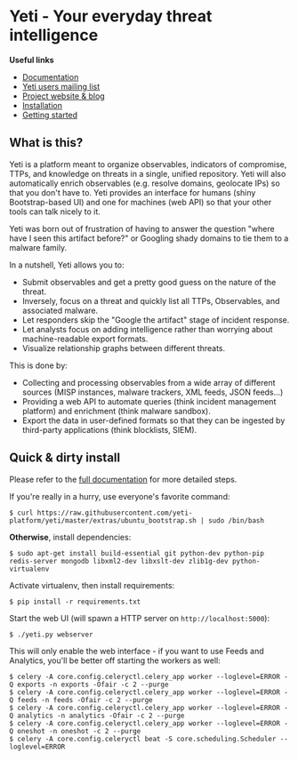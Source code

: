 # Yeti - Your everyday threat intelligence

**Useful links**

* [Documentation](http://yeti-platform.readthedocs.io/en/latest/)
* [Yeti users mailing list](https://groups.google.com/forum/#!forum/yeti-users)
* [Project website & blog](https://yeti-platform.github.io)
* [Installation](http://yeti-platform.readthedocs.io/en/latest/installation.html)
* [Getting started](http://yeti-platform.readthedocs.io/en/latest/getting-started.html)

## What is this?

Yeti is a platform meant to organize observables, indicators of compromise,
TTPs, and knowledge on threats in a single, unified repository. Yeti will also
automatically enrich observables (e.g. resolve domains, geolocate IPs) so that
you don't have to. Yeti provides an interface for humans (shiny Bootstrap-based
UI) and one for machines (web API) so that your other tools can talk nicely to
it.

Yeti was born out of frustration of having to answer the question "where have
I seen this artifact before?" or Googling shady domains to tie them to a
malware family.

In a nutshell, Yeti allows you to:

* Submit observables and get a pretty good guess on the nature of the threat.
* Inversely, focus on a threat and quickly list all TTPs, Observables, and
  associated malware.
* Let responders skip the "Google the artifact" stage of incident response.
* Let analysts focus on adding intelligence rather than worrying about
  machine-readable export formats.
* Visualize relationship graphs between different threats.

This is done by:

* Collecting and processing observables from a wide array of different sources
  (MISP instances, malware trackers, XML feeds, JSON feeds...)
* Providing a web API to automate queries (think incident management platform)
  and enrichment (think malware sandbox).
* Export the data in user-defined formats so that they can be ingested by
  third-party applications (think blocklists, SIEM).

## Quick & dirty install

Please refer to the [full documentation](http://yeti-platform.readthedocs.io/en/latest/installation.html) for more detailed steps.

If you're really in a hurry, use everyone's favorite command:

    $ curl https://raw.githubusercontent.com/yeti-platform/yeti/master/extras/ubuntu_bootstrap.sh | sudo /bin/bash

**Otherwise**, install dependencies:

    $ sudo apt-get install build-essential git python-dev python-pip redis-server mongodb libxml2-dev libxslt-dev zlib1g-dev python-virtualenv

Activate virtualenv, then install requirements:

    $ pip install -r requirements.txt

Start the web UI (will spawn a HTTP server on ``http://localhost:5000``):

    $ ./yeti.py webserver

This will only enable the web interface - if you want to use Feeds and Analytics, you'll be better off starting the workers as well:

    $ celery -A core.config.celeryctl.celery_app worker --loglevel=ERROR -Q exports -n exports -Ofair -c 2 --purge
    $ celery -A core.config.celeryctl.celery_app worker --loglevel=ERROR -Q feeds -n feeds -Ofair -c 2 --purge
    $ celery -A core.config.celeryctl.celery_app worker --loglevel=ERROR -Q analytics -n analytics -Ofair -c 2 --purge
    $ celery -A core.config.celeryctl.celery_app worker --loglevel=ERROR -Q oneshot -n oneshot -c 2 --purge
    $ celery -A core.config.celeryctl beat -S core.scheduling.Scheduler --loglevel=ERROR

